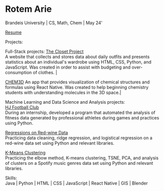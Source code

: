 # Rotem Arie


Brandeis University | CS, Math, Chem | May 24'

[Resume](https://drive.google.com/file/d/1kBF87xYiURdrRhW6o5NalGy0lw-OuOqh/view?usp=sharing)

Projects: 

Full-Stack projects:
[The Closet Project](https://github.com/rotemarie/The-Closet-Project.git)   
  A website that collects and stores data about daily outfits and presents statistics about an individual's wardrobe using HTML, CSS, Python, and JavaScript. Was created in order to assist with budgeting and over-consumption of clothes. |
  
[CHEM3D](https://github.com/rotemarie/CHEM3D.git) 
  An app that provides visualization of chemical structures and formulas using React Native. Was created to help beginning chemistry students with understanding molecules in the 3D space.| 

 Machine Learning and Data Science and Analysis projects:  
[HJ Football Club](https://github.com/rotemarie/HJFC)   
  During an internship, developed a program that automated the analysis of fitness data generated by professional athletes during games and practices using Python.
  
[Regressions on Red-wine Data](https://github.com/rotemarie/regressionModels)  
  Practicing data cleaning, ridge regression, and logistical regression on a red-wine data set using Python and relevant libraries.
  
[K-Means Clustering](https://github.com/rotemarie/K-means_clustering)  
  Practicing the elbow method, K-means clustering, TSNE, PCA, and analysis of clusters on a Spotify music genres data set using Python and relevant libraries.

Skills:   
Java | Python | HTML | CSS | JavaScript | React Native | GIS | Blender



